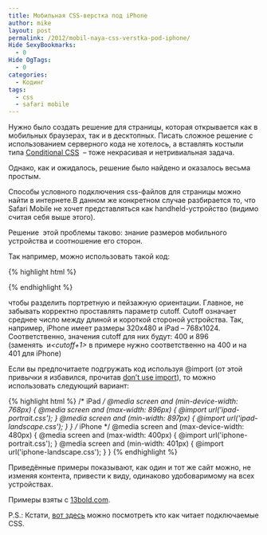 ```yaml
---
title: Мобильная CSS-верстка под iPhone
author: mike
layout: post
permalink: /2012/mobil-naya-css-verstka-pod-iphone/
Hide SexyBookmarks:
  - 0
Hide OgTags:
  - 0
categories:
  - Кодинг
tags:
  - css
  - safari mobile
---
```

Нужно было создать решение для страницы, которая открывается как в мобильных браузерах, так и в десктопных. Писать сложное решение с использованием серверного кода не хотелось, а вставлять костыли типа <a href="http://www.conditional-css.com/" target="_blank">Conditional CSS</a>  &#8211; тоже некрасивая и нетривиальная задача.

Однако, как и ожидалось, решение было найдено и оказалось весьма простым.

<!--more-->Способы условного подключения css-файлов для страницы можно найти в интернете.В данном же конкретном случае разбирается то, что Safari Mobile не хочет представляться как handheld-устройство (видимо считая себя выше этого).

Решение  этой проблемы таково: знание размеров мобильного устройства и соотношение его сторон.

Так например, можно использовать такой код:

{% highlight html %}
<meta name="viewport" content="minimum-scale=0.5, maximum-scale=0.5, width=device-width, user-scalable=no" />
<link rel="stylesheet" type="text/css" href="style-portrait.css" media="screen and (max-width: &lt;cutoff&gt;px)" />
<link rel="stylesheet" type="text/css" href="style-landscape.css" media="screen and (min-width: &lt;cutoff+1&gt;px)" /> 
{% endhighlight %}

чтобы разделить портретную и пейзажную ориентации. Главное, не забывать корректно проставлять параметр cutoff. Cutoff означает среднее число между длиной и короткой стороной устройства. Так, например, iPhone имеет размеры 320х480 и iPad &#8211; 768х1024. Соответственно, значения cutoff для них будут: 400 и 896 (заменять <var><cutoff></var> и<var><cutoff+1></var> в примере нужно соответственно на 400 и на 401 для iPhone)

Если вы предпочитаете подгружать код используя @import (от этой привычки я избавился, прочитав <a href="http://www.stevesouders.com/blog/2009/04/09/dont-use-import/" target="_blank">don&#8217;t use import</a>), то можно использовать следующий вариант:

{% highlight html %}
/* iPad */
@media screen and (min-device-width: 768px) {
    @media screen and (max-width: 896px) { @import url('ipad-portrait.css'); }
    @media screen and (min-width: 897px) { @import url('ipad-landscape.css'); }
}
/* iPhone */
@media screen and (max-device-width: 480px) {
    @media screen and (max-width: 400px) { @import url('iphone-portrait.css'); }
    @media screen and (min-width: 401px) { @import url('iphone-landscape.css'); }
}
{% endhighlight %}

Приведённые примеры показывают, как один и тот же сайт можно, не изменяя контента, привести к виду, одинаково удобоваримому на всех устройствах.

Примеры взяты с [13bold.com](http://library.13bold.com/developing-themes-for-bowtie/tasty-recipes/).

P.S.: Кстати, [вот здесь](http://www.alistapart.com/articles/return-of-the-mobile-stylesheet) можно посмотреть кто как читает подключаемые CSS.

